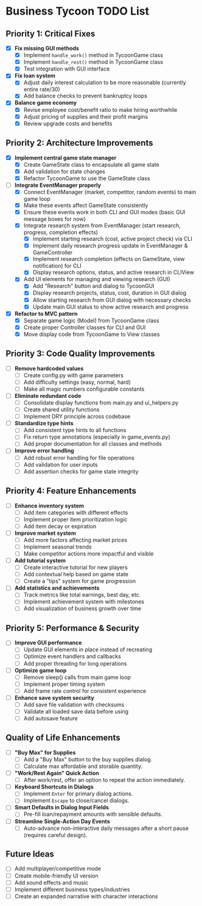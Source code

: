 # Business Tycoon TODO List

## Priority 1: Critical Fixes
- [x] **Fix missing GUI methods**
  - [x] Implement `handle_work()` method in TycoonGame class
  - [x] Implement `handle_rest()` method in TycoonGame class
  - [x] Test integration with GUI interface

- [x] **Fix loan system**
  - [x] Adjust daily interest calculation to be more reasonable (currently entire rate/30)
  - [x] Add balance checks to prevent bankruptcy loops

- [x] **Balance game economy**
  - [x] Revise employee cost/benefit ratio to make hiring worthwhile
  - [x] Adjust pricing of supplies and their profit margins
  - [x] Review upgrade costs and benefits

## Priority 2: Architecture Improvements
- [x] **Implement central game state manager**
  - [x] Create GameState class to encapsulate all game state
  - [x] Add validation for state changes
  - [x] Refactor TycoonGame to use the GameState class

- [ ] **Integrate EventManager properly**
  - [x] Connect EventManager (market, competitor, random events) to main game loop
  - [x] Make these events affect GameState consistently
  - [x] Ensure these events work in both CLI and GUI modes (basic GUI message boxes for now)
  - [x] Integrate research system from EventManager (start research, progress, completion effects)
    - [x] Implement starting research (cost, active project check) via CLI
    - [x] Implement daily research progress update in EventManager & GameController
    - [x] Implement research completion (effects on GameState, view notification) for CLI
    - [x] Display research options, status, and active research in CLIView
  - [x] Add UI elements for managing and viewing research (GUI)
    - [x] Add "Research" button and dialog to TycoonGUI
    - [x] Display research projects, status, cost, duration in GUI dialog
    - [x] Allow starting research from GUI dialog with necessary checks
    - [x] Update main GUI status to show active research and progress

- [x] **Refactor to MVC pattern**
  - [x] Separate game logic (Model) from TycoonGame class
  - [x] Create proper Controller classes for CLI and GUI
  - [x] Move display code from TycoonGame to View classes

## Priority 3: Code Quality Improvements
- [ ] **Remove hardcoded values**
  - [ ] Create config.py with game parameters
  - [ ] Add difficulty settings (easy, normal, hard)
  - [ ] Make all magic numbers configurable constants

- [ ] **Eliminate redundant code**
  - [ ] Consolidate display functions from main.py and ui_helpers.py
  - [ ] Create shared utility functions
  - [ ] Implement DRY principle across codebase

- [ ] **Standardize type hints**
  - [ ] Add consistent type hints to all functions
  - [ ] Fix return type annotations (especially in game_events.py)
  - [ ] Add proper documentation for all classes and methods

- [ ] **Improve error handling**
  - [ ] Add robust error handling for file operations
  - [ ] Add validation for user inputs
  - [ ] Add assertion checks for game state integrity

## Priority 4: Feature Enhancements
- [ ] **Enhance inventory system**
  - [ ] Add item categories with different effects
  - [ ] Implement proper item prioritization logic
  - [ ] Add item decay or expiration

- [ ] **Improve market system**
  - [ ] Add more factors affecting market prices
  - [ ] Implement seasonal trends
  - [ ] Make competitor actions more impactful and visible

- [ ] **Add tutorial system**
  - [ ] Create interactive tutorial for new players
  - [ ] Add contextual help based on game state
  - [ ] Create a "tips" system for game progression

- [ ] **Add statistics and achievements**
  - [ ] Track metrics like total earnings, best day, etc.
  - [ ] Implement achievement system with milestones
  - [ ] Add visualization of business growth over time

## Priority 5: Performance & Security
- [ ] **Improve GUI performance**
  - [ ] Update GUI elements in place instead of recreating
  - [ ] Optimize event handlers and callbacks
  - [ ] Add proper threading for long operations

- [ ] **Optimize game loop**
  - [ ] Remove sleep() calls from main game loop
  - [ ] Implement proper timing system
  - [ ] Add frame rate control for consistent experience

- [ ] **Enhance save system security**
  - [ ] Add save file validation with checksums
  - [ ] Validate all loaded save data before using
  - [ ] Add autosave feature

## Quality of Life Enhancements
- [ ] **"Buy Max" for Supplies**
  - [ ] Add a "Buy Max" button to the buy supplies dialog.
  - [ ] Calculate max affordable and storable quantity.
- [ ] **"Work/Rest Again" Quick Action**
  - [ ] After work/rest, offer an option to repeat the action immediately.
- [ ] **Keyboard Shortcuts in Dialogs**
  - [ ] Implement `Enter` for primary dialog actions.
  - [ ] Implement `Escape` to close/cancel dialogs.
- [ ] **Smart Defaults in Dialog Input Fields**
  - [ ] Pre-fill loan/repayment amounts with sensible defaults.
- [ ] **Streamline Single-Action Day Events**
  - [ ] Auto-advance non-interactive daily messages after a short pause (requires careful design).

## Future Ideas
- [ ] Add multiplayer/competitive mode
- [ ] Create mobile-friendly UI version
- [ ] Add sound effects and music
- [ ] Implement different business types/industries
- [ ] Create an expanded narrative with character interactions 